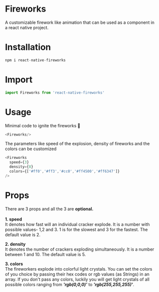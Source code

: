 # Fireworks

A customizable firework like animation that can be used as a component in a react native project.

# Installation

```javascript
npm i react-native-fireworks
```

# Import


```javascript
import Fireworks from 'react-native-fireworks'
```

# Usage

Minimal code to ignite the fireworks 🎇

```javascript
<Fireworks/>
```

The parameters like speed of the explosion, density of fireworks and the colors can be customized

```javascript
<Fireworks
  speed={3}
  density={8}
  colors={['#ff0','#ff3','#cc0','#ff4500','#ff6347']}
/>
```

# Props
There are 3 props and all the 3 are <b>optional.</b><br/><br/>
<b>1.  speed</b><br/>
It denotes how fast will an individual cracker explode.
It is a number with possible values- 1,2 and 3. 1 is for the slowest and 3 for the fastest. The default value is 2.

<b>2.  density</b><br/>
It denotes the number of crackers exploding simultaneously.
It is a number between 1 and 10. The default value is 5.

<b>3.  colors</b><br/>
The fireworkers explode into colorful light crystals. You can set the colors of you choice by passing their hex codes or rgb values (as Strings) in an array.
If you don't pass any colors, luckily you will get light crystals of all possible colors ranging from <b><i>'rgb(0,0,0)'</i></b> to  <b><i>'rgb(255,255,255)'</i></b>.

